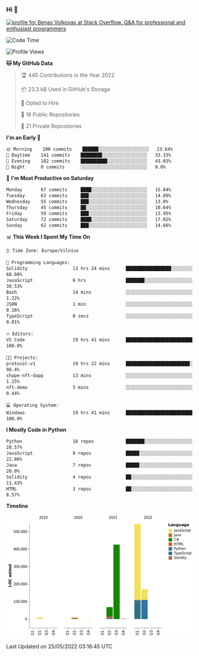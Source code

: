 ### Hi 👋
<a href="https://stackoverflow.com/users/14954249/benas-volkovas"><img src="https://stackoverflow.com/users/flair/14954249.png?theme=dark" width="208" height="58" alt="profile for Benas Volkovas at Stack Overflow, Q&amp;A for professional and enthusiast programmers" title="profile for Benas Volkovas at Stack Overflow, Q&amp;A for professional and enthusiast programmers"></a>

<!--START_SECTION:waka-->
![Code Time](http://img.shields.io/badge/Code%20Time-712%20hrs%2012%20mins-blue)

![Profile Views](http://img.shields.io/badge/Profile%20Views-0-blue)

**🐱 My GitHub Data** 

> 🏆 445 Contributions in the Year 2022
 > 
> 📦 23.3 kB Used in GitHub's Storage 
 > 
> 💼 Opted to Hire
 > 
> 📜 18 Public Repositories 
 > 
> 🔑 21 Private Repositories  
 > 
**I'm an Early 🐤** 

```text
🌞 Morning    100 commits    ██████░░░░░░░░░░░░░░░░░░░   23.64% 
🌆 Daytime    141 commits    ████████░░░░░░░░░░░░░░░░░   33.33% 
🌃 Evening    182 commits    ██████████░░░░░░░░░░░░░░░   43.03% 
🌙 Night      0 commits      ░░░░░░░░░░░░░░░░░░░░░░░░░   0.0%

```
📅 **I'm Most Productive on Saturday** 

```text
Monday       67 commits     ████░░░░░░░░░░░░░░░░░░░░░   15.84% 
Tuesday      63 commits     ███░░░░░░░░░░░░░░░░░░░░░░   14.89% 
Wednesday    55 commits     ███░░░░░░░░░░░░░░░░░░░░░░   13.0% 
Thursday     45 commits     ██░░░░░░░░░░░░░░░░░░░░░░░   10.64% 
Friday       59 commits     ███░░░░░░░░░░░░░░░░░░░░░░   13.95% 
Saturday     72 commits     ████░░░░░░░░░░░░░░░░░░░░░   17.02% 
Sunday       62 commits     ███░░░░░░░░░░░░░░░░░░░░░░   14.66%

```


📊 **This Week I Spent My Time On** 

```text
⌚︎ Time Zone: Europe/Vilnius

💬 Programming Languages: 
Solidity                 13 hrs 24 mins      █████████████████░░░░░░░░   68.08% 
JavaScript               6 hrs               ███████░░░░░░░░░░░░░░░░░░   30.53% 
Bash                     14 mins             ░░░░░░░░░░░░░░░░░░░░░░░░░   1.22% 
JSON                     1 min               ░░░░░░░░░░░░░░░░░░░░░░░░░   0.16% 
TypeScript               0 secs              ░░░░░░░░░░░░░░░░░░░░░░░░░   0.01%

🔥 Editors: 
VS Code                  19 hrs 41 mins      █████████████████████████   100.0%

🐱‍💻 Projects: 
protocol-v1              19 hrs 22 mins      ████████████████████████░   98.4% 
shape-nft-dapp           13 mins             ░░░░░░░░░░░░░░░░░░░░░░░░░   1.15% 
nft-demo                 5 mins              ░░░░░░░░░░░░░░░░░░░░░░░░░   0.44%

💻 Operating System: 
Windows                  19 hrs 41 mins      █████████████████████████   100.0%

```

**I Mostly Code in Python** 

```text
Python                   10 repos            ███████░░░░░░░░░░░░░░░░░░   28.57% 
JavaScript               8 repos             █████░░░░░░░░░░░░░░░░░░░░   22.86% 
Java                     7 repos             █████░░░░░░░░░░░░░░░░░░░░   20.0% 
Solidity                 4 repos             ██░░░░░░░░░░░░░░░░░░░░░░░   11.43% 
HTML                     3 repos             ██░░░░░░░░░░░░░░░░░░░░░░░   8.57%

```


**Timeline**

![Chart not found](https://raw.githubusercontent.com/BenasVolkovas/BenasVolkovas/main/charts/bar_graph.png) 


 Last Updated on 25/05/2022 03:16:45 UTC
<!--END_SECTION:waka-->
